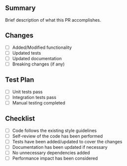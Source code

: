 ## Summary

Brief description of what this PR accomplishes.

## Changes

- [ ] Added/Modified functionality
- [ ] Updated tests
- [ ] Updated documentation
- [ ] Breaking changes (if any)

## Test Plan

- [ ] Unit tests pass
- [ ] Integration tests pass
- [ ] Manual testing completed

## Checklist

- [ ] Code follows the existing style guidelines
- [ ] Self-review of the code has been performed
- [ ] Tests have been added/updated to cover the changes
- [ ] Documentation has been updated if necessary
- [ ] No unnecessary dependencies added
- [ ] Performance impact has been considered